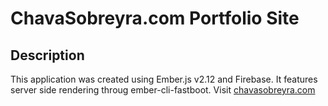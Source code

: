 # ChavaSobreyra.com Portfolio Site

## Description
This application was created using Ember.js v2.12 and Firebase. It features server side rendering throug ember-cli-fastboot. Visit [chavasobreyra.com](http://www.chavasobreyra.com)

